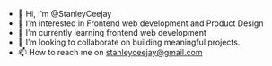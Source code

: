 - 👋 Hi, I’m @StanleyCeejay
- 👀 I’m interested in Frontend web development and Product Design
- 🌱 I’m currently learning frontend web development
- 💞️ I’m looking to collaborate on building meaningful projects.
- 📫 How to reach me on stanleyceejay@gmail.com

<!---
StanleyCeejay/StanleyCeejay is a ✨ special ✨ repository because its `README.md` (this file) appears on your GitHub profile.
You can click the Preview link to take a look at your changes.
--->
